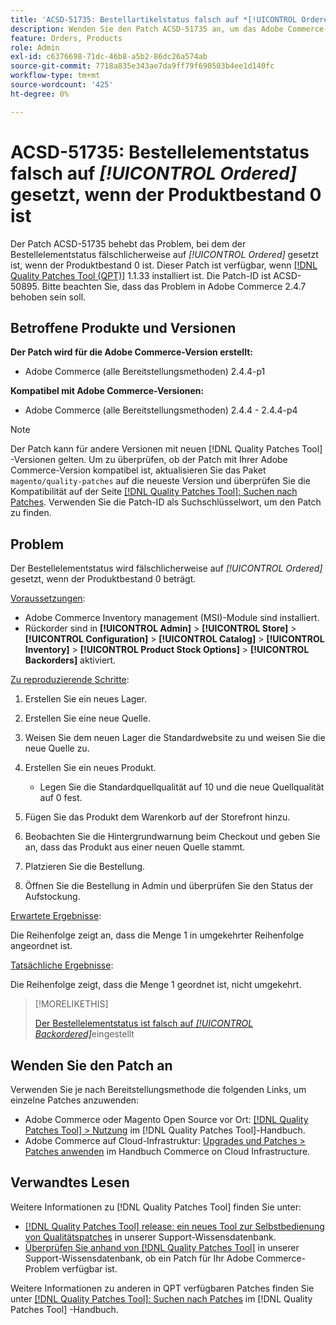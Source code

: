 ```yaml
---
title: 'ACSD-51735: Bestellartikelstatus falsch auf *[!UICONTROL Ordered]* gesetzt, wenn der Produktbestand 0 ist'
description: Wenden Sie den Patch ACSD-51735 an, um das Adobe Commerce-Problem zu beheben, bei dem der Bestellelementstatus fälschlicherweise auf *[!UICONTROL Ordered]* gesetzt ist, wenn der Produktbestand 0 ist.
feature: Orders, Products
role: Admin
exl-id: c6376698-71dc-46b8-a5b2-86dc26a574ab
source-git-commit: 7718a835e343ae7da9ff79f690503b4ee1d140fc
workflow-type: tm+mt
source-wordcount: '425'
ht-degree: 0%

---
```


# ACSD-51735: Bestellelementstatus falsch auf *[!UICONTROL Ordered]* gesetzt, wenn der Produktbestand 0 ist

Der Patch ACSD-51735 behebt das Problem, bei dem der Bestellelementstatus fälschlicherweise auf *[!UICONTROL Ordered]* gesetzt ist, wenn der Produktbestand 0 ist. Dieser Patch ist verfügbar, wenn [[!DNL Quality Patches Tool (QPT)]](/help/announcements/adobe-commerce-announcements/magento-quality-patches-released-new-tool-to-self-serve-quality-patches.md) 1.1.33 installiert ist. Die Patch-ID ist ACSD-50895. Bitte beachten Sie, dass das Problem in Adobe Commerce 2.4.7 behoben sein soll.

## Betroffene Produkte und Versionen

**Der Patch wird für die Adobe Commerce-Version erstellt:**

* Adobe Commerce (alle Bereitstellungsmethoden) 2.4.4-p1

**Kompatibel mit Adobe Commerce-Versionen:**

* Adobe Commerce (alle Bereitstellungsmethoden) 2.4.4 - 2.4.4-p4

>[!NOTE]
>
>Der Patch kann für andere Versionen mit neuen [!DNL Quality Patches Tool] -Versionen gelten. Um zu überprüfen, ob der Patch mit Ihrer Adobe Commerce-Version kompatibel ist, aktualisieren Sie das Paket `magento/quality-patches` auf die neueste Version und überprüfen Sie die Kompatibilität auf der Seite [[!DNL Quality Patches Tool]: Suchen nach Patches](https://experienceleague.adobe.com/tools/commerce-quality-patches/index.html). Verwenden Sie die Patch-ID als Suchschlüsselwort, um den Patch zu finden.

## Problem

Der Bestellelementstatus wird fälschlicherweise auf *[!UICONTROL Ordered]* gesetzt, wenn der Produktbestand 0 beträgt.

<u>Voraussetzungen</u>:

* Adobe Commerce Inventory management (MSI)-Module sind installiert.
* Rückorder sind in **[!UICONTROL Admin]** > **[!UICONTROL Store]** > **[!UICONTROL Configuration]** > **[!UICONTROL Catalog]** > **[!UICONTROL Inventory]** > **[!UICONTROL Product Stock Options]** > **[!UICONTROL Backorders]** aktiviert.

<u>Zu reproduzierende Schritte</u>:

1. Erstellen Sie ein neues Lager.
1. Erstellen Sie eine neue Quelle.
1. Weisen Sie dem neuen Lager die Standardwebsite zu und weisen Sie die neue Quelle zu.
1. Erstellen Sie ein neues Produkt.

   * Legen Sie die Standardquellqualität auf 10 und die neue Quellqualität auf 0 fest.

1. Fügen Sie das Produkt dem Warenkorb auf der Storefront hinzu.
1. Beobachten Sie die Hintergrundwarnung beim Checkout und geben Sie an, dass das Produkt aus einer neuen Quelle stammt.
1. Platzieren Sie die Bestellung.
1. Öffnen Sie die Bestellung in Admin und überprüfen Sie den Status der Aufstockung.

<u>Erwartete Ergebnisse</u>:

Die Reihenfolge zeigt an, dass die Menge 1 in umgekehrter Reihenfolge angeordnet ist.

<u>Tatsächliche Ergebnisse</u>:

Die Reihenfolge zeigt, dass die Menge 1 geordnet ist, nicht umgekehrt.

>[!MORELIKETHIS]
>
>[Der Bestellelementstatus ist falsch auf *[!UICONTROL Backordered]*](/help/support-tools/patches-available-in-qpt-tool/v1-1-33/acsd-51408-order-item-status-is-set-to-backordered.md)eingestellt

## Wenden Sie den Patch an

Verwenden Sie je nach Bereitstellungsmethode die folgenden Links, um einzelne Patches anzuwenden:

* Adobe Commerce oder Magento Open Source vor Ort: [[!DNL Quality Patches Tool] > Nutzung](https://experienceleague.adobe.com/docs/commerce-operations/tools/quality-patches-tool/usage.html) im [!DNL Quality Patches Tool]-Handbuch.
* Adobe Commerce auf Cloud-Infrastruktur: [Upgrades und Patches > Patches anwenden](https://experienceleague.adobe.com/docs/commerce-cloud-service/user-guide/develop/upgrade/apply-patches.html) im Handbuch Commerce on Cloud Infrastructure.

## Verwandtes Lesen

Weitere Informationen zu [!DNL Quality Patches Tool] finden Sie unter:

* [[!DNL Quality Patches Tool] release: ein neues Tool zur Selbstbedienung von Qualitätspatches](/help/announcements/adobe-commerce-announcements/magento-quality-patches-released-new-tool-to-self-serve-quality-patches.md) in unserer Support-Wissensdatenbank.
* [Überprüfen Sie anhand von  [!DNL Quality Patches Tool]](/help/support-tools/patches-available-in-qpt-tool/check-patch-for-magento-issue-with-magento-quality-patches.md) in unserer Support-Wissensdatenbank, ob ein Patch für Ihr Adobe Commerce-Problem verfügbar ist.

Weitere Informationen zu anderen in QPT verfügbaren Patches finden Sie unter [[!DNL Quality Patches Tool]: Suchen nach Patches](https://experienceleague.adobe.com/tools/commerce-quality-patches/index.html) im [!DNL Quality Patches Tool] -Handbuch.
